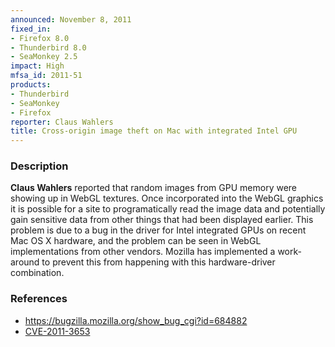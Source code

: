 ```yaml
---
announced: November 8, 2011
fixed_in:
- Firefox 8.0
- Thunderbird 8.0
- SeaMonkey 2.5
impact: High
mfsa_id: 2011-51
products:
- Thunderbird
- SeaMonkey
- Firefox
reporter: Claus Wahlers
title: Cross-origin image theft on Mac with integrated Intel GPU
---
```


<h3>Description</h3>

<p><strong>Claus Wahlers</strong> reported that random images from GPU memory
were showing up in WebGL textures. Once incorporated into the WebGL graphics it
is possible for a site to programatically read the image data and potentially
gain sensitive data from other things that had been displayed earlier. This
problem is due to a bug in the driver for Intel integrated GPUs on recent
Mac OS X hardware, and the problem can be seen in WebGL implementations from
other vendors. Mozilla has implemented a work-around to prevent this from
happening with this hardware-driver combination.
</p>


<h3>References</h3>

<ul>
  <li><a href="https://bugzilla.mozilla.org/show_bug.cgi?id=684882">
      https://bugzilla.mozilla.org/show_bug_cgi?id=684882</a></li>
  <li><a class="ex-ref" href="http://cve.mitre.org/cgi-bin/cvename.cgi?name=CVE-2011-3653">CVE-2011-3653</a></li>
</ul>



